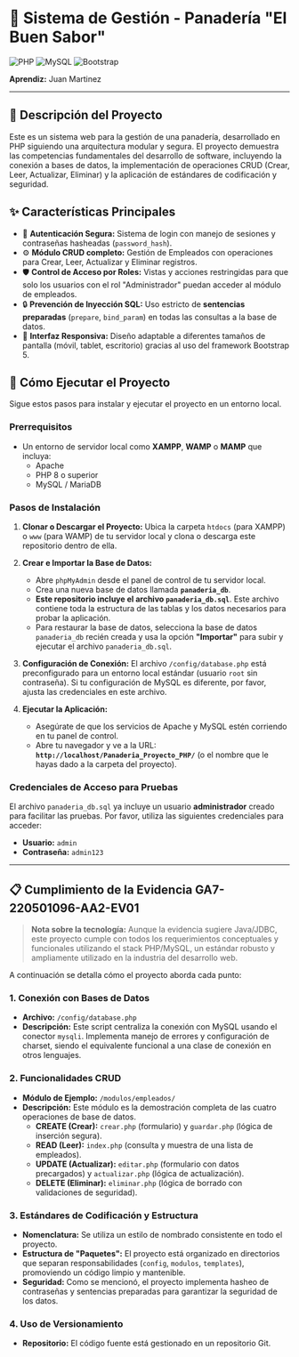 # 🥐 Sistema de Gestión - Panadería "El Buen Sabor"

![PHP](https://img.shields.io/badge/PHP-8.x-777BB4?style=for-the-badge&logo=php)
![MySQL](https://img.shields.io/badge/MySQL-8.0-4479A1?style=for-the-badge&logo=mysql)
![Bootstrap](https://img.shields.io/badge/Bootstrap-5.3-7952B3?style=for-the-badge&logo=bootstrap)

**Aprendiz:** Juan Martinez

---

## 📝 Descripción del Proyecto

Este es un sistema web para la gestión de una panadería, desarrollado en PHP siguiendo una arquitectura modular y segura. El proyecto demuestra las competencias fundamentales del desarrollo de software, incluyendo la conexión a bases de datos, la implementación de operaciones CRUD (Crear, Leer, Actualizar, Eliminar) y la aplicación de estándares de codificación y seguridad.

## ✨ Características Principales

-   🔐 **Autenticación Segura:** Sistema de login con manejo de sesiones y contraseñas hasheadas (`password_hash`).
-   ⚙️ **Módulo CRUD completo:** Gestión de Empleados con operaciones para Crear, Leer, Actualizar y Eliminar registros.
-   🛡️ **Control de Acceso por Roles:** Vistas y acciones restringidas para que solo los usuarios con el rol "Administrador" puedan acceder al módulo de empleados.
-   🔒 **Prevención de Inyección SQL:** Uso estricto de **sentencias preparadas** (`prepare`, `bind_param`) en todas las consultas a la base de datos.
-   📱 **Interfaz Responsiva:** Diseño adaptable a diferentes tamaños de pantalla (móvil, tablet, escritorio) gracias al uso del framework Bootstrap 5.

## 🚀 Cómo Ejecutar el Proyecto

Sigue estos pasos para instalar y ejecutar el proyecto en un entorno local.

### Prerrequisitos

-   Un entorno de servidor local como **XAMPP**, **WAMP** o **MAMP** que incluya:
    -   Apache
    -   PHP 8 o superior
    -   MySQL / MariaDB

### Pasos de Instalación

1.  **Clonar o Descargar el Proyecto:**
    Ubica la carpeta `htdocs` (para XAMPP) o `www` (para WAMP) de tu servidor local y clona o descarga este repositorio dentro de ella.

2.  **Crear e Importar la Base de Datos:**
    -   Abre `phpMyAdmin` desde el panel de control de tu servidor local.
    -   Crea una nueva base de datos llamada **`panaderia_db`**.
    -   **Este repositorio incluye el archivo `panaderia_db.sql`**. Este archivo contiene toda la estructura de las tablas y los datos necesarios para probar la aplicación.
    -   Para restaurar la base de datos, selecciona la base de datos `panaderia_db` recién creada y usa la opción **"Importar"** para subir y ejecutar el archivo `panaderia_db.sql`.

3.  **Configuración de Conexión:**
    El archivo `/config/database.php` está preconfigurado para un entorno local estándar (usuario `root` sin contraseña). Si tu configuración de MySQL es diferente, por favor, ajusta las credenciales en este archivo.

4.  **Ejecutar la Aplicación:**
    -   Asegúrate de que los servicios de Apache y MySQL estén corriendo en tu panel de control.
    -   Abre tu navegador y ve a la URL: **`http://localhost/Panaderia_Proyecto_PHP/`** (o el nombre que le hayas dado a la carpeta del proyecto).

### Credenciales de Acceso para Pruebas

El archivo `panaderia_db.sql` ya incluye un usuario **administrador** creado para facilitar las pruebas. Por favor, utiliza las siguientes credenciales para acceder:

-   **Usuario:** `admin`
-   **Contraseña:** `admin123`

---

## 📋 Cumplimiento de la Evidencia GA7-220501096-AA2-EV01

> **Nota sobre la tecnología:** Aunque la evidencia sugiere Java/JDBC, este proyecto cumple con todos los requerimientos conceptuales y funcionales utilizando el stack PHP/MySQL, un estándar robusto y ampliamente utilizado en la industria del desarrollo web.

A continuación se detalla cómo el proyecto aborda cada punto:

### 1. Conexión con Bases de Datos
-   **Archivo:** ``/config/database.php``
-   **Descripción:** Este script centraliza la conexión con MySQL usando el conector `mysqli`. Implementa manejo de errores y configuración de charset, siendo el equivalente funcional a una clase de conexión en otros lenguajes.

### 2. Funcionalidades CRUD
-   **Módulo de Ejemplo:** ``/modulos/empleados/``
-   **Descripción:** Este módulo es la demostración completa de las cuatro operaciones de base de datos.
    -   **CREATE (Crear):** `crear.php` (formulario) y `guardar.php` (lógica de inserción segura).
    -   **READ (Leer):** `index.php` (consulta y muestra de una lista de empleados).
    -   **UPDATE (Actualizar):** `editar.php` (formulario con datos precargados) y `actualizar.php` (lógica de actualización).
    -   **DELETE (Eliminar):** `eliminar.php` (lógica de borrado con validaciones de seguridad).

### 3. Estándares de Codificación y Estructura
-   **Nomenclatura:** Se utiliza un estilo de nombrado consistente en todo el proyecto.
-   **Estructura de "Paquetes":** El proyecto está organizado en directorios que separan responsabilidades (`config`, `modulos`, `templates`), promoviendo un código limpio y mantenible.
-   **Seguridad:** Como se mencionó, el proyecto implementa hasheo de contraseñas y sentencias preparadas para garantizar la seguridad de los datos.

### 4. Uso de Versionamiento
-   **Repositorio:** El código fuente está gestionado en un repositorio Git.
